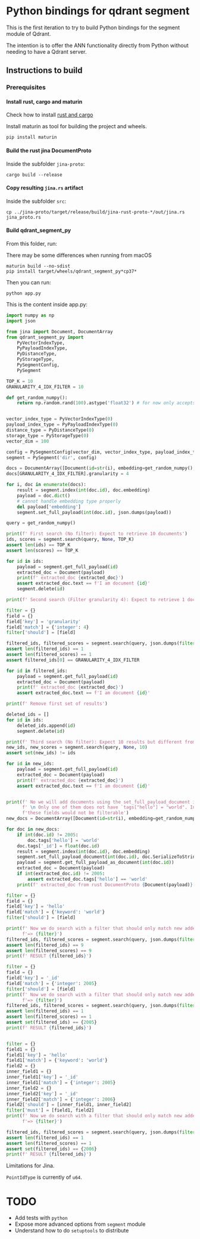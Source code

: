 # Python bindings for qdrant segment

This is the first iteration to try to build Python bindings for the segment module of Qdrant.

The intention is to offer the ANN functionality directly from Python without needing to have a Qdrant server.

## Instructions to build


### Prerequisites

#### Install rust, cargo and maturin

Check how to install [rust and cargo](https://www.rust-lang.org/tools/install) 

Install maturin as tool for building the project and wheels.

```shell
pip install maturin
```

#### Build the rust jina DocumentProto

Inside the subfolder `jina-proto`:

```shell
cargo build --release
```

#### Copy resulting `jina.rs` artifact

Inside the subfolder `src`:
```shell
cp ../jina-proto/target/release/build/jina-rust-proto-*/out/jina.rs jina_proto.rs
```

#### Build qdrant_segment_py

From this folder, run:

There may be some differences when running from macOS

```shell
maturin build --no-sdist
pip install target/wheels/qdrant_segment_py*cp37*
```

Then you can run:
```shell
python app.py
```

This is the content inside app.py:

```python
import numpy as np
import json

from jina import Document, DocumentArray
from qdrant_segment_py import
    PyVectorIndexType,
    PyPayloadIndexType,
    PyDistanceType,
    PyStorageType,
    PySegmentConfig,
    PySegment

TOP_K = 10
GRANULARITY_4_IDX_FILTER = 10

def get_random_numpy():
    return np.random.rand(100).astype('float32') # for now only accepts this type


vector_index_type = PyVectorIndexType(0)
payload_index_type = PyPayloadIndexType(0)
distance_type = PyDistanceType(0)
storage_type = PyStorageType(0)
vector_dim = 100

config = PySegmentConfig(vector_dim, vector_index_type, payload_index_type, distance_type, storage_type)
segment = PySegment('dir', config)

docs = DocumentArray([Document(id=str(i), embedding=get_random_numpy(), text=f'I am document {i}', granularity=5, weight=5) for i in range(1000)])
docs[GRANULARITY_4_IDX_FILTER].granularity = 4

for i, doc in enumerate(docs):
    result = segment.index(int(doc.id), doc.embedding)
    payload = doc.dict()
    # cannot handle embedding type properly
    del payload['embedding']
    segment.set_full_payload(int(doc.id), json.dumps(payload))

query = get_random_numpy()

print(f' First search (No filter): Expect to retrieve 10 documents')
ids, scores = segment.search(query, None, TOP_K)
assert len(ids) == TOP_K
assert len(scores) == TOP_K

for id in ids:
    payload = segment.get_full_payload(id)
    extracted_doc = Document(payload)
    print(f' extracted_doc {extracted_doc}')
    assert extracted_doc.text == f'I am document {id}'
    segment.delete(id)

print(f' Second search (Filter granularity 4): Expect to retrieve 1 documents')

filter = {}
field = {}
field['key'] = 'granularity'
field['match'] = {'integer': 4}
filter['should'] = [field]

filtered_ids, filtered_scores = segment.search(query, json.dumps(filter), TOP_K)
assert len(filtered_ids) == 1
assert len(filtered_scores) == 1
assert filtered_ids[0] == GRANULARITY_4_IDX_FILTER

for id in filtered_ids:
    payload = segment.get_full_payload(id)
    extracted_doc = Document(payload)
    print(f' extracted_doc {extracted_doc}')
    assert extracted_doc.text == f'I am document {id}'

print(f' Remove first set of results')

deleted_ids = []
for id in ids:
    deleted_ids.append(id)
    segment.delete(id)

print(f' Third search (No filter): Expect 10 results but different from the first since they were removed')
new_ids, new_scores = segment.search(query, None, 10)
assert set(new_ids) != ids

for id in new_ids:
    payload = segment.get_full_payload(id)
    extracted_doc = Document(payload)
    print(f' extracted_doc {extracted_doc}')
    assert extracted_doc.text == f'I am document {id}'


print(f' No we will add documents using the set_full_payload_document interface to serialize the document that will be loaded by the `DocumentProto` in rust '
      f' \n Only one of them does not have `tags["hello"] = "world". Inside qdrant. "tags" content is flattened because qdrant does not support nested payload. And '
      f'these fields would not be filterable')
new_docs = DocumentArray([Document(id=str(i), embedding=get_random_numpy(), text=f'I am document {i}', granularity=5, weight=5) for i in range(2000, 2010)])

for doc in new_docs:
    if int(doc.id) != 2005:
        doc.tags['hello'] = 'world'
    doc.tags['_id'] = float(doc.id)
    result = segment.index(int(doc.id), doc.embedding)
    segment.set_full_payload_document(int(doc.id), doc.SerializeToString())
    payload = segment.get_full_payload_as_document(int(doc.id))
    extracted_doc = Document(payload)
    if int(extracted_doc.id) != 2005:
        assert extracted_doc.tags['hello'] == 'world'
    print(f' extracted_doc from rust DocumentProto {Document(payload)}')

filter = {}
field = {}
field['key'] = 'hello'
field['match'] = {'keyword': 'world'}
filter['should'] = [field]

print(f' Now we do search with a filter that should only match new added Documents with tags["hello"] = "world" \n'
      f'=> {filter}')
filtered_ids, filtered_scores = segment.search(query, json.dumps(filter), 1000)
assert len(filtered_ids) == 9
assert len(filtered_scores) == 9
print(f' RESULT {filtered_ids}')

filter = {}
field = {}
field['key'] = '_id'
field['match'] = {'integer': 2005}
filter['should'] = [field]
print(f' Now we do search with a filter that should only match new added Documents with tags["_id"] = 2005\n'
      f'=> {filter}')
filtered_ids, filtered_scores = segment.search(query, json.dumps(filter), 1000)
assert len(filtered_ids) == 1
assert len(filtered_scores) == 1
assert set(filtered_ids) == {2005}
print(f' RESULT {filtered_ids}')


filter = {}
field1 = {}
field1['key'] = 'hello'
field1['match'] = {'keyword': 'world'}
field2 = {}
inner_field1 = {}
inner_field1['key'] = '_id'
inner_field1['match'] = {'integer': 2005}
inner_field2 = {}
inner_field2['key'] = '_id'
inner_field2['match'] = {'integer': 2006}
field2['should'] = [inner_field1, inner_field2]
filter['must'] = [field1, field2]
print(f' Now we do search with a filter that should only match new added Documents with tags["_id"] = 2005 or 2006 and tags["hello"] == "world"\n'
      f'=> {filter}')

filtered_ids, filtered_scores = segment.search(query, json.dumps(filter), 1000)
assert len(filtered_ids) == 1
assert len(filtered_scores) == 1
assert set(filtered_ids) == {2006}
print(f' RESULT {filtered_ids}')
```

Limitations for Jina.

`PointIdType` is currently of `u64`.

# TODO
- Add tests with `python`
- Expose more advanced options from `segment` module
- Understand how to do `setuptools` to distribute
